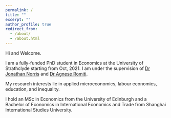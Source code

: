 ```yaml
---
permalink: /
title: ""
excerpt: ""
author_profile: true
redirect_from: 
  - /about/
  - /about.html
---
```


Hi and Welcome. 

I am a fully-funded PhD student in Economics at the University of Strathclyde starting from Oct, 2021. I am under the supervision of [Dr Jonathan Norris](https://jonathan-norris.github.io/) and [Dr Agnese Romiti](https://sites.google.com/view/agneseromiti/home).

My research interests lie in applied microeconomics, labour economics, education, and inequality. 

I hold an MSc in Economics from the University of Edinburgh and a Bachelor of Economics in International Economics and Trade from Shanghai International Studies University.

<!-- change link color -->
<!--  #3776ab # 0072b1-->
<!-- <a href="https://jonathan-norris.github.io/" style="color: #3776ab; text-decoration: underline;text-decoration-style: solid;">Dr Jonathan Norris</a> and <a href="https://sites.google.com/view/agneseromiti/home" style="color: #3776ab; text-decoration: underline;text-decoration-style: solid;">Dr Agnese Romiti</a>. -->